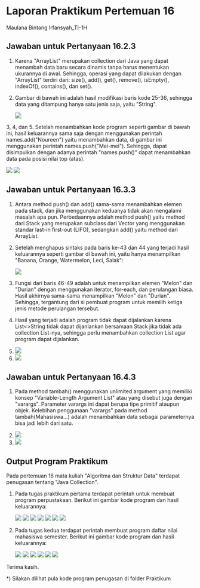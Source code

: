 # Laporan Praktikum Pertemuan 16
Maulana Bintang Irfansyah_TI-1H
## Jawaban untuk Pertanyaan 16.2.3

1. Karena "ArrayList" merupakan collection dari Java yang dapat menambah data baru secara dinamis tanpa harus menentukan ukurannya di awal. Sehingga, operasi yang dapat dilakukan dengan "ArrayList" terdiri dari: size(), add(), get(), remove(), isEmpty(), indexOf(), contains(), dan set().

2. Gambar di bawah ini adalah hasil modifikasi baris kode 25-36, sehingga data yang ditampung hanya satu jenis saja, yaitu "String".

    <img src="pertanyaan1.JPG">

3, 4, dan 5. Setelah menambahkan kode program seperti gambar di bawah ini, hasil keluarannya sama saja dengan menggunakan perintah names.add("Noureen") yaitu menambahkan data, di gambar ini menggunakan perintah names.push("Mei-mei"). Sehingga, dapat disimpulkan dengan adanya perintah "names.push()" dapat menambahkan data pada posisi nilai top (atas).

 <img src="pertanyaan2.JPG">

 <img src="pertanyaan2.1.JPG">

## Jawaban untuk Pertanyaan 16.3.3

1. Antara method push() dan add() sama-sama menambahkan elemen pada stack, dan jika menggunakan keduanya tidak akan mengalami masalah apa pun. Perbedaannya adalah method push() yaitu method dari Stack yang merupakan subclass dari Vector yang menggunakan standar last-in first-out (LIFO), sedangkan add() yaitu method dari ArrayList.

2. Setelah menghapus sintaks pada baris ke-43 dan 44 yang terjadi hasil keluarannya seperti gambar di bawah ini, yaitu hanya menampilkan "Banana, Orange, Watermelon, Leci, Salak":

    <img src="pertanyaan3.JPG">

3. Fungsi dari baris 46-49 adalah untuk menampilkan elemen "Melon" dan "Durian" dengan menggunakan iterator, for-each, dan perulangan biasa. Hasil akhirnya sama-sama menampilkan "Melon" dan "Durian". Sehingga, tergantung dari si pembuat program untuk memilih ketiga jenis metode perulangan tersebut.

4. Hasil yang terjadi adalah program tidak dapat dijalankan karena List<>String tidak dapat dijanlankan bersamaan Stack jika tidak ada collection List-nya, sehingga perlu menambahkan collection List agar program dapat dijalankan.

5.
    <img src="soal5.JPG">

6. 
    <img src="soal6.JPG">

## Jawaban untuk Pertanyaan 16.4.3

1. Pada method tambah() menggunakan unlimited argument yang memiliki konsep "Variable-Length Argument List" atau yang disebut juga dengan "varargs". Parameter varargs ini dapat berupa tipe primitif ataupun objek.
Kelebihan penggunaan "varargs" pada method tambah(Mahasiswa...) adalah menambahkan data sebagai parameternya bisa jadi lebih dari satu.

2.
    <img src="soal3.2.JPG">

3.
    <img src="soal3.3.JPG">

## Output Program Praktikum
Pada pertemuan 16 mata kuliah "Algoritma dan Struktur Data" terdapat penugasan tentang "Java Collection".

1. Pada tugas praktikum pertama terdapat perintah untuk membuat program perpustakaan. Berikut ini gambar kode program dan hasil keluarannya:
 
    <img src="1.1.JPG">

    <img src="1.2.JPG">
    
    <img src="1.3.JPG">

    <img src="1.4.JPG">

    <img src="1.5.JPG">

    <img src="1.6.JPG">

    <img src="1.7.JPG">

2. Pada tugas kedua terdapat perintah membuat program daftar nilai mahasiswa semester. Berikut ini gambar kode program dan hasil keluarannya:

    <img src="tugas2.1.JPG">

    <img src="tugas2.2.JPG">

    <img src="tugas2.3.JPG">

    <img src="tugas2.4.JPG">

    <img src="tugas2.5.JPG">

    <img src="tugas2.6.JPG">


Terima kasih.
    
 *) Silakan dilihat pula kode program penugasan di folder Praktikum
